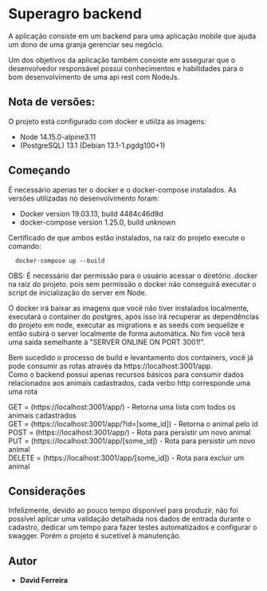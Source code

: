 # Superagro backend

A aplicação consiste em um backend para uma aplicação mobile que ajuda um dono de uma granja gerenciar seu negócio.

Um dos objetivos da aplicação também consiste em assegurar que o desenvolvedor responsável possui conhecimentos e habilidades para o bom desenvolvimento de uma api rest com NodeJs.

## Nota de versões:
O projeto está configurado com docker e utiilza as imagens:

* Node 14.15.0-alpine3.11
* (PostgreSQL) 13.1 (Debian 13.1-1.pgdg100+1)

## Começando

É necessário apenas ter o docker e o docker-compose instalados.
As versões utilizadas no desenvolvimento foram:

- Docker version 19.03.13, build 4484c46d9d
- docker-compose version 1.25.0, build unknown

Certificado de que ambos estão instalados, na raiz do projeto execute o comando:
```
  docker-compose up --build
```
OBS: É necessário dar permissão para o usuário acessar o diretório .docker na raiz do projeto.
pois sem permissão o docker não conseguirá executar o script de inicialização do server em Node.

O docker irá baixar as imagens que você não tiver instalados localmente, executará o container do postgres, após isso irá recuperar as dependências do projeto em node, executar as migrations e as seeds com sequelize e então subirá o server localmente de forma automática.
No fim você terá uma saída semelhante à "SERVER ONLINE ON PORT 3001!".

Bem sucedido o processo de build e levantamento dos containers, você já pode consumir as rotas através da https://localhost:3001/app. <br />
Como o backend possui apenas recursos básicos para consumir dados relacionados aos animais cadastrados, cada verbo http corresponde uma uma rota

GET = (https://localhost:3001/app/) - Retorna uma lista com todos os animais cadastrados <br />
GET = (https://localhost:3001/app/?id=[some_id]) - Retorna o animal pelo id <br />
POST = (https://localhost:3001/app/) - Rota para persistir um novo animal <br />
PUT = (https://localhost:3001/app/[some_id]) -  Rota para persistir um novo animal <br />
DELETE = (https://localhost:3001/app/[some_id]) - Rota para excluir um animal <br />

## Considerações

Infelizmente, devido ao pouco tempo disponível para produzir, não foi possível aplicar uma validação detalhada nos dados de entrada durante o cadastro, dedicar um tempo para fazer testes automatizados e configurar o swagger. Porém o projeto é sucetível à manutenção.

## Autor

* **David Ferreira**
